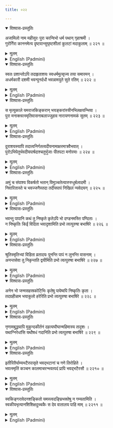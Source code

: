 ```yaml
---
title: ०२२

---
```

<div class="audioEmbed"  caption="सीतालक्ष्मी-वाचनम्" src="https://archive.org/download/nArAyaNIyam-shlokawise-audio/022/022_01.mp3"></div>
<details open><summary>विश्वास-प्रस्तुतिः</summary>

अजामिलो नाम महीसुरः पुरा चरन्विभो धर्म पथान् गृहाश्रमी ।  
गुरोर्गिरा काननमेत्य दृष्टवान्सुघृष्टशीलां कुलटां मदाकुलाम् ॥ २२१ ॥
</details>
<details><summary>मूलम्</summary>

अजामिलो नाम महीसुरः पुरा चरन्विभो धर्म पथान् गृहाश्रमी ।  
गुरोर्गिरा काननमेत्य दृष्टवान्सुघृष्टशीलां कुलटां मदाकुलाम् ॥ २२१ ॥
</details>





<details ><summary>English (Padmini)</summary>

Long ago, there lived a Brahmin by name Ajamila, who followed the path of virtue, leading the life of a householder. He went to the forest at the command of his father. There he met a woman of immodest appearance and undesirable character, in a drunken state.

</details>

<div class="audioEmbed"  caption="सीतालक्ष्मी-वाचनम्" src="https://archive.org/download/nArAyaNIyam-shlokawise-audio/022/022_02.mp3"></div>
<details open><summary>विश्वास-प्रस्तुतिः</summary>

स्वतः प्रशान्तोऽपि तदाहृताशयः स्वधर्ममुत्सृज्य तया समारमन् ।  
अधर्मकारी दशमी भवन्पुनर्दधौ भवन्नामयुते सुते रतिम् ॥ २२२ ॥
</details>
<details><summary>मूलम्</summary>

स्वतः प्रशान्तोऽपि तदाहृताशयः स्वधर्ममुत्सृज्य तया समारमन् ।  
अधर्मकारी दशमी भवन्पुनर्दधौ भवन्नामयुते सुते रतिम् ॥ २२२ ॥
</details>





<details ><summary>English (Padmini)</summary>

Though of a composed, disciplined mind by nature, he was attracted to her and forsaking his dutiful way of life, he became a slave to passion and spent his life in her company. Leading a sinful life, he grew old and became very much attached to his son, to whom he had given Thy name, Narayana.

</details>

<div class="audioEmbed"  caption="सीतालक्ष्मी-वाचनम्" src="https://archive.org/download/nArAyaNIyam-shlokawise-audio/022/022_03.mp3"></div>
<details open><summary>विश्वास-प्रस्तुतिः</summary>

स मृत्युकाले यमराजकिङ्करान् भयङ्करांस्त्रीनभिलक्षयन्भिया ।  
पुरा मनाक्त्वत्स्मृतिवासनाबलाज्जुहाव नारायणनामकं सुतम् ॥ २२३ ॥
</details>
<details><summary>मूलम्</summary>

स मृत्युकाले यमराजकिङ्करान् भयङ्करांस्त्रीनभिलक्षयन्भिया ।  
पुरा मनाक्त्वत्स्मृतिवासनाबलाज्जुहाव नारायणनामकं सुतम् ॥ २२३ ॥
</details>





<details ><summary>English (Padmini)</summary>

When he was in his death bed, he was terrified by the sight of three attendants of the god of death in front of him. Owing to a small spark of Thy memory lingering in his mind from his younger days, he called out in fear, Thy name, Narayana, thinking of his son.

</details>

<div class="audioEmbed"  caption="सीतालक्ष्मी-वाचनम्" src="https://archive.org/download/nArAyaNIyam-shlokawise-audio/022/022_04.mp3"></div>
<details open><summary>विश्वास-प्रस्तुतिः</summary>

दुराशयस्यापि तदात्वनिर्गतत्वदीयनामाक्षरमात्रवैभवात् ।  
पुरोऽभिपेतुर्भवदीयपार्षदाश्चतुर्भुजाः पीतपटा मनोरमाः ॥ २२४ ॥
</details>
<details><summary>मूलम्</summary>

दुराशयस्यापि तदात्वनिर्गतत्वदीयनामाक्षरमात्रवैभवात् ।  
पुरोऽभिपेतुर्भवदीयपार्षदाश्चतुर्भुजाः पीतपटा मनोरमाः ॥ २२४ ॥
</details>





<details ><summary>English (Padmini)</summary>

Despite his sinfulness, the moment he uttered the word, Narayana, owing to the power of the letters of Thy divine name, there appeared at his bedside, Thy own charming attendants, four-armed and wearing yellow garments.

</details>

<div class="audioEmbed"  caption="सीतालक्ष्मी-वाचनम्" src="https://archive.org/download/nArAyaNIyam-shlokawise-audio/022/022_05.mp3"></div>
<details open><summary>विश्वास-प्रस्तुतिः</summary>

अमुं च संपाश्य विकर्षतो भतान् विमुञ्चतेत्यारुरुधुर्बलादमी ।  
निवारितास्ते च भवज्जनैस्तदा तदीयपापं निखिलं न्यवेदयन् ॥ २२५ ॥
</details>
<details><summary>मूलम्</summary>

अमुं च संपाश्य विकर्षतो भतान् विमुञ्चतेत्यारुरुधुर्बलादमी ।  
निवारितास्ते च भवज्जनैस्तदा तदीयपापं निखिलं न्यवेदयन् ॥ २२५ ॥
</details>





<details ><summary>English (Padmini)</summary>

Thy attendants forcibly stopped Yama's messengers, who after tying him with ropes were dragging him along. Thus prevented by Thy attendants, Yama's servants apprised them of all his sins.

</details>

<div class="audioEmbed"  caption="सीतालक्ष्मी-वाचनम्" src="https://archive.org/download/nArAyaNIyam-shlokawise-audio/022/022_06.mp3"></div>
<details open><summary>विश्वास-प्रस्तुतिः</summary>

भवन्तु पापानि कथं तु निष्कृते कृतेऽपि भो दण्डनमस्ति पण्दिताः ।  
न निष्कृतिः किईं विदिता भवादृशामिति प्रभो त्वत्पुरुषा बभाषिरे ॥ २२६ ॥
</details>
<details><summary>मूलम्</summary>

भवन्तु पापानि कथं तु निष्कृते कृतेऽपि भो दण्डनमस्ति पण्दिताः ।  
न निष्कृतिः किईं विदिता भवादृशामिति प्रभो त्वत्पुरुषा बभाषिरे ॥ २२६ ॥
</details>





<details ><summary>English (Padmini)</summary>

Oh Lord ! Thy attendants admonished Yama's soldiers for meting out punishment to a person who had atoned for his sins and scolded them for their ignorance in spite of being learned.

</details>

<div class="audioEmbed"  caption="सीतालक्ष्मी-वाचनम्" src="https://archive.org/download/nArAyaNIyam-shlokawise-audio/022/022_07.mp3"></div>
<details open><summary>विश्वास-प्रस्तुतिः</summary>

श्रुतिस्मृतिभ्यां विहिता व्रतादयः पुनन्ति पापं न लुनन्ति वासनाम् ।  
अनन्तसेवा तु निकृन्तति द्वयीमिति प्रभो त्वत्पुरुषा बभाषिरे ॥ २२७ ॥
</details>
<details><summary>मूलम्</summary>

श्रुतिस्मृतिभ्यां विहिता व्रतादयः पुनन्ति पापं न लुनन्ति वासनाम् ।  
अनन्तसेवा तु निकृन्तति द्वयीमिति प्रभो त्वत्पुरुषा बभाषिरे ॥ २२७ ॥
</details>





<details ><summary>English (Padmini)</summary>

The scriptures (vedas and shastras) describe many vows and disciplinary measures which help one to get rid of one's sins, but they do not rid us of our innate wickedness. But devotion to the Lord destroys both the sin and the natural inclination to sin. Thus, Oh Lord, Thy attendants advised Yama's men.

</details>

<div class="audioEmbed"  caption="सीतालक्ष्मी-वाचनम्" src="https://archive.org/download/nArAyaNIyam-shlokawise-audio/022/022_08.mp3"></div>
<details open><summary>विश्वास-प्रस्तुतिः</summary>

अनेन भो जन्मसहस्रकोटिभिः कृतेषु पापेष्वपि निष्कृतिः कृता ।  
तदग्रहीन्नाम भयाकुलो हरेरिति प्रभो त्वत्पुरुषा बभाषिरे ॥ २२८ ॥
</details>
<details><summary>मूलम्</summary>

अनेन भो जन्मसहस्रकोटिभिः कृतेषु पापेष्वपि निष्कृतिः कृता ।  
तदग्रहीन्नाम भयाकुलो हरेरिति प्रभो त्वत्पुरुषा बभाषिरे ॥ २२८ ॥
</details>





<details ><summary>English (Padmini)</summary>

Thy attendants told the messengers of Yama that even though Ajamila called out the name of Hari in fear, the very fact that he uttered the name of the Lord was atonement enough for the sins committed by him even in a thousand crore years.

</details>

<div class="audioEmbed"  caption="सीतालक्ष्मी-वाचनम्" src="https://archive.org/download/nArAyaNIyam-shlokawise-audio/022/022_09.mp3"></div>
<details open><summary>विश्वास-प्रस्तुतिः</summary>

नृणामबुद्ध्यापि मुकुन्दकीर्तनं दहत्यघौघान्महिमास्य तादृशः ।  
यथाग्निरेधांसि यथौषधं गदानिति प्रभो त्वत्पुरुषा बभाषिरे ॥ २२९ ॥
</details>
<details><summary>मूलम्</summary>

नृणामबुद्ध्यापि मुकुन्दकीर्तनं दहत्यघौघान्महिमास्य तादृशः ।  
यथाग्निरेधांसि यथौषधं गदानिति प्रभो त्वत्पुरुषा बभाषिरे ॥ २२९ ॥
</details>





<details ><summary>English (Padmini)</summary>

The magnificence of the divine name Hari is so (mighty) glorious, that even mere recitation and repetition of the name of Lord Mukunda, even if done mechanically without conscious effort, destroys all the sins committed by men, just as fire burns the sticks of firewood or medicine removes diseases. Thus, Oh Lord, Thy attendants spoke.

</details>

<div class="audioEmbed"  caption="सीतालक्ष्मी-वाचनम्" src="https://archive.org/download/nArAyaNIyam-shlokawise-audio/022/022_10.mp3"></div>
<details open><summary>विश्वास-प्रस्तुतिः</summary>

इतीरितैर्याम्यभटैरपासृते भवद्भटानां च गणे तिरोहिते ।  
भवत्स्मृतिं कञ्चन कालमाचरन्भवत्पदं प्रापि भवद्भटैरसौ ॥ २२१० ॥
</details>
<details><summary>मूलम्</summary>

इतीरितैर्याम्यभटैरपासृते भवद्भटानां च गणे तिरोहिते ।  
भवत्स्मृतिं कञ्चन कालमाचरन्भवत्पदं प्रापि भवद्भटैरसौ ॥ २२१० ॥
</details>





<details ><summary>English (Padmini)</summary>

The soldiers of Yama, thus advised, withdrew and Thy attendants also went away. Ajamila after spending some time meditating on Thee, was taken to Thy abode by Thy attendants at the appropriate hour.

</details>

<div class="audioEmbed"  caption="सीतालक्ष्मी-वाचनम्" src="https://archive.org/download/nArAyaNIyam-shlokawise-audio/022/022_11.mp3"></div>
<details open><summary>विश्वास-प्रस्तुतिः</summary>

स्वकिङ्गरावेदनशङ्कितो यमस्त्वदङ्घ्रिभक्तेषु न गम्यतामिति ।  
स्वकीयभृत्यानशिशिक्षदुच्चकैः स देव वातालय पाहि माम् ॥ २२११ ॥
</details>
<details><summary>मूलम्</summary>

स्वकिङ्गरावेदनशङ्कितो यमस्त्वदङ्घ्रिभक्तेषु न गम्यतामिति ।  
स्वकीयभृत्यानशिशिक्षदुच्चकैः स देव वातालय पाहि माम् ॥ २२११ ॥
</details>

<details ><summary>English (Padmini)</summary>

The servants of Yama apprised him of the developments on earth in Ajamila's affair and Yama, Godfearing and righteous as he was, strictly forbade them to approach any devotee of Thy feet. Oh Guruvayurappa of such immense glory ! May Thou protect me.

</details>

